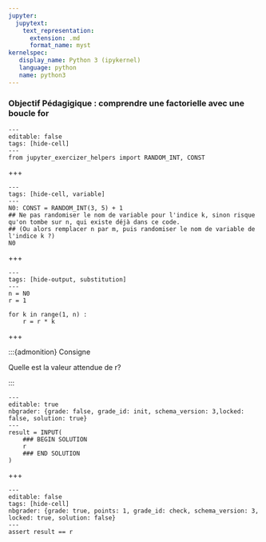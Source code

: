 ```yaml
---
jupyter:
  jupytext:
    text_representation:
      extension: .md
      format_name: myst
kernelspec:
   display_name: Python 3 (ipykernel)
   language: python
   name: python3
---
```


### Objectif Pédagigique : comprendre une factorielle avec une boucle for

```{code-cell} python
---
editable: false
tags: [hide-cell]
---
from jupyter_exercizer_helpers import RANDOM_INT, CONST
```

+++

```{code-cell} python
---
tags: [hide-cell, variable]
---
N0: CONST = RANDOM_INT(3, 5) + 1
## Ne pas randomiser le nom de variable pour l'indice k, sinon risque qu'on tombe sur n, qui existe déjà dans ce code.
## (Ou alors remplacer n par m, puis randomiser le nom de variable de l'indice k ?)
N0
```

+++

```{code-cell} python
---
tags: [hide-output, substitution]
---
n = N0
r = 1

for k in range(1, n) :
    r = r * k
```

+++

:::{admonition} Consigne

Quelle est la valeur attendue de r?

:::

```{code-cell} python
---
editable: true
nbgrader: {grade: false, grade_id: init, schema_version: 3,locked: false, solution: true}
---
result = INPUT(
    ### BEGIN SOLUTION
    r
    ### END SOLUTION
)
```

+++

```{code-cell} python
---
editable: false
tags: [hide-cell]
nbgrader: {grade: true, points: 1, grade_id: check, schema_version: 3, locked: true, solution: false}
---
assert result == r
```
